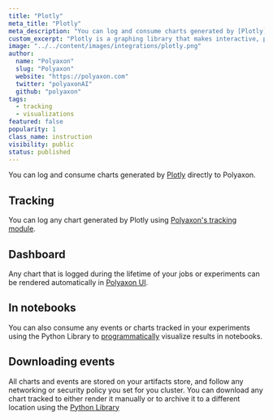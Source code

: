```yaml
---
title: "Plotly"
meta_title: "Plotly"
meta_description: "You can log and consume charts generated by [Plotly](https://plotly.com/) directly to Polyaxon."
custom_excerpt: "Plotly is a graphing library that makes interactive, publication-quality graphs. Examples of how to make line plots, scatter plots, area charts, bar charts, error bars, box plots, histograms, heatmaps, subplots, multiple-axes, polar charts, and bubble charts. "
image: "../../content/images/integrations/plotly.png"
author:
  name: "Polyaxon"
  slug: "Polyaxon"
  website: "https://polyaxon.com"
  twitter: "polyaxonAI"
  github: "polyaxon"
tags: 
  - tracking
  - visualizations
featured: false
popularity: 1
class_name: instruction
visibility: public
status: published
---
```


You can log and consume charts generated by [Plotly](https://plotly.com/) directly to Polyaxon.

## Tracking

You can log any chart generated by Plotly using [Polyaxon's tracking module](/docs/experimentation/tracking/module/#log_plotly_chart).

## Dashboard

Any chart that is logged during the lifetime of your jobs or experiments can be rendered automatically in [Polyaxon UI](/docs/experimentation/visualizations/custom/#plotly).

## In notebooks

You can also consume any events or charts tracked in your experiments using the Python Library to [programmatically](/docs/experimentation/visualizations/programmatic/#single-run) visualize results in notebooks.

## Downloading events

All charts and events are stored on your artifacts store, and follow any networking or security policy you set for you cluster. 
You can download any chart tracked to either render it manually or to archive it to a different location using the [Python Library](/docs/core/python-library/run-client/#get_events) 
